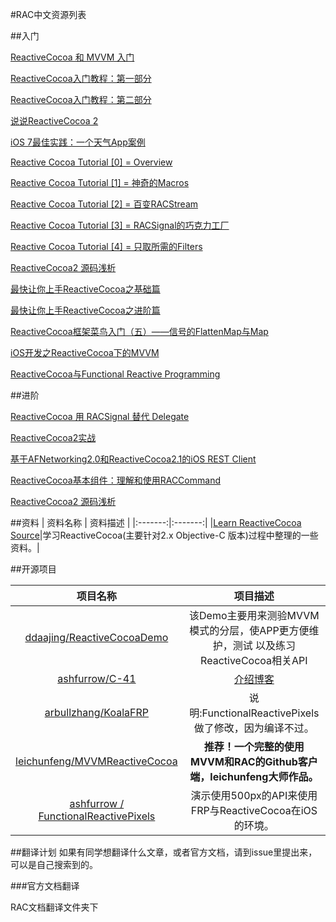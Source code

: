 #RAC中文资源列表

##入门

[ReactiveCocoa 和 MVVM 入门](http://yulingtianxia.com/blog/2015/05/21/ReactiveCocoa-and-MVVM-an-Introduction/)

[ReactiveCocoa入门教程：第一部分](http://southpeak.github.io/blog/2014/08/02/reactivecocoazhi-nan-%5B%3F%5D-:xin-hao/)

[ReactiveCocoa入门教程：第二部分](http://southpeak.github.io/blog/2014/08/02/reactivecocoazhi-nan-er-:twittersou-suo-shi-li/)

[说说ReactiveCocoa 2](http://www.cocoachina.com/ios/20140115/7702.html)

[iOS 7最佳实践：一个天气App案例](http://www.cocoachina.com/ios/20140224/7868.html)

[Reactive Cocoa Tutorial [0] = Overview](http://blog.sunnyxx.com/2014/03/06/rac_0_overview/)

[Reactive Cocoa Tutorial [1] = 神奇的Macros](http://blog.sunnyxx.com/2014/03/06/rac_1_macros/)

[Reactive Cocoa Tutorial [2] = 百变RACStream](http://blog.sunnyxx.com/2014/03/06/rac_2_racstream/)

[Reactive Cocoa Tutorial [3] = RACSignal的巧克力工厂](http://blog.sunnyxx.com/2014/03/06/rac_3_racsignal/)

[Reactive Cocoa Tutorial [4] = 只取所需的Filters](http://blog.sunnyxx.com/2014/04/19/rac_4_filters/)

[ReactiveCocoa2 源码浅析](http://nathanli.cn/2015/08/27/reactivecocoa2-源码浅析/)

[最快让你上手ReactiveCocoa之基础篇](http://www.jianshu.com/p/87ef6720a096)

[最快让你上手ReactiveCocoa之进阶篇](http://www.jianshu.com/p/e10e5ca413b7)

[ReactiveCocoa框架菜鸟入门（五）——信号的FlattenMap与Map](http://demo.netfoucs.com/abc649395594/article/details/46552865)

[iOS开发之ReactiveCocoa下的MVVM](http://www.tuicool.com/articles/J7j6bmR)

[ReactiveCocoa与Functional Reactive Programming](http://www.cnblogs.com/linyawen/p/3522023.html)

##进阶

[ReactiveCocoa 用 RACSignal 替代 Delegate](http://www.cocoachina.com/ios/20141229/10789.html)

[ReactiveCocoa2实战](http://www.cocoachina.com/ios/20140609/8737.html)

[基于AFNetworking2.0和ReactiveCocoa2.1的iOS REST Client](http://www.cocoachina.com/ios/20140126/7759.html)

[ReactiveCocoa基本组件：理解和使用RACCommand](http://blog.csdn.net/womendeaiwoming/article/details/37597779)

[ReactiveCocoa2 源码浅析](http://blog.csdn.net/womendeaiwoming/article/details/48036725)

##资料
| 资料名称   |  资料描述 |
|:-------:|:-------:|
|[Learn ReactiveCocoa Source](https://github.com/mailworks/LearnReactivecocoaSource)|学习ReactiveCocoa(主要针对2.x Objective-C 版本)过程中整理的一些资料。|


##开源项目

| 项目名称                                                                      |                                        项目描述                      |
|:----------------------------------------------------------------------------:|:------------------------------------------------------------------:|
|[ddaajing/ReactiveCocoaDemo](https://github.com/ddaajing/ReactiveCocoaDemo)   | 该Demo主要用来测验MVVM模式的分层，使APP更方便维护，测试 以及练习ReactiveCocoa相关API  |
| [ashfurrow/C-41](https://github.com/ashfurrow/C-41)                          |[介绍博客](http://blog.csdn.net/zzdjk6/article/details/46996571)     |    
| [arbullzhang/KoalaFRP](https://github.com/arbullzhang/KoalaFRP)              |  说明:FunctionalReactivePixels 做了修改，因为编译不过。                 |
| [leichunfeng/MVVMReactiveCocoa](https://github.com/leichunfeng/MVVMReactiveCocoa)| **推荐！一个完整的使用MVVM和RAC的Github客户端，leichunfeng大师作品。**|
|[ashfurrow / FunctionalReactivePixels](https://github.com/ashfurrow/FunctionalReactivePixels)|演示使用500px的API来使用FRP与ReactiveCocoa在iOS的环境。|

##翻译计划
如果有同学想翻译什么文章，或者官方文档，请到issue里提出来，可以是自己搜索到的。

###官方文档翻译

RAC文档翻译文件夹下
